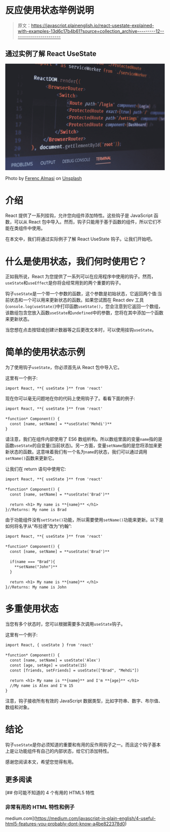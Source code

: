 # 反应使用状态举例说明

> 原文：<https://javascript.plainenglish.io/react-usestate-explained-with-examples-13d6c17b4b61?source=collection_archive---------12----------------------->

## 通过实例了解 React UseState

![](img/e38310e522b579a96e997d952925935e.png)

Photo by [Ferenc Almasi](https://unsplash.com/@flowforfrank?utm_source=medium&utm_medium=referral) on [Unsplash](https://unsplash.com?utm_source=medium&utm_medium=referral)

# 介绍

React 提供了一系列挂钩，允许您向组件添加特性。这些钩子是 JavaScript 函数，可以从 React 包中导入。然而，钩子只能用于基于函数的组件，所以它们不能在类组件中使用。

在本文中，我们将通过实际例子了解 React UseState 钩子。让我们开始吧。

# 什么是使用状态，我们何时使用它？

正如我所说，React 为您提供了一系列可以在应用程序中使用的钩子。然而，`useState`和`useEffect`是你将会经常用到的两个重要的钩子。

钩子`useState`是一个带一个参数的函数，这个参数是初始状态，它返回两个值:当前状态和一个可以用来更新状态的函数。如果您试图在 React dev 工具(`console.log(useState)`)中打印函数`useState()`，您会注意到它返回一个数组，该数组包含您放入函数`useState`和`undefined`中的参数，您将在其中添加一个函数来更新状态。

当您想在点击按钮或创建计数器等之后更改文本时，可以使用挂钩`useState`。

# 简单的使用状态示例

为了使用钩子`useState`，你必须首先从 React 包中导入它。

这里有一个例子:

```
import React, **{ useState }** from 'react'
```

现在你可以毫无问题地在你的代码上使用钩子了。看看下面的例子:

```
import React, **{ useState }** from 'react'

*function* Component() {
  const [name, setName] = **useState('Mehdi')**
}
```

请注意，我们在组件内部使用了 ES6 数组析构。所以数组里面的变量`name`指的是函数`useState`的自变量(当前状态)。另一方面，变量`setName`指的是您将添加来更新状态的函数。这意味着我们有一个名为`name`的状态，我们可以通过调用`setName()`函数来更新它。

让我们在 return 语句中使用它:

```
import React, **{ useState }** from 'react'

*function* Component() {
  const [name, setName] = **useState('Brad')**

  return <h1> My name is **{name}** </h1>
}//Returns: My name is Brad
```

由于功能组件没有`setState()`功能，所以需要使用`setName()`功能来更新。以下是如何将名字从“布拉德”改为“约翰”:

```
import React, **{ useState }** from 'react'

*function* Component() {
  const [name, setName] = **useState('Brad')**

  if(name === "Brad"){
    **setName("John")**
  }

  return <h1> My name is **{name}** </h1>
}//Returns: My name is John
```

# 多重使用状态

当您有多个状态时，您可以根据需要多次调用`useState`钩子。

这里有一个例子:

```
import React, { useState } from 'react'

*function* Component() {
  const [name, setName] = useState('Alex')
  const [age, setAge] = useState(15)
  const [friends, setFriends] = useState(["Brad", "Mehdi"])

  return <h1> My name is **{name}** and I'm **{age}** </h1> 
  //My name is Alex and I'm 15
}
```

注意，钩子接收所有有效的 JavaScript 数据类型，比如字符串、数字、布尔值、数组和对象。

# 结论

钩子`useState`是你必须知道的重要和有用的反作用钩子之一。而且这个钩子基本上是让功能组件有自己的内部状态，给它们添加特性。

感谢您阅读本文，希望您觉得有用。

## 更多阅读

[](https://medium.com/javascript-in-plain-english/4-useful-html5-features-you-probably-dont-know-a4be822378d0) [## 你可能不知道的 4 个有用的 HTML5 特性

### 非常有用的 HTML 特性和例子

medium.com](https://medium.com/javascript-in-plain-english/4-useful-html5-features-you-probably-dont-know-a4be822378d0)